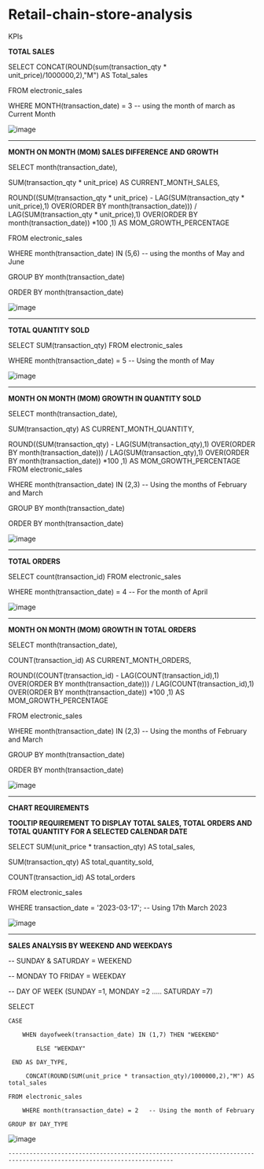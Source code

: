 # Retail-chain-store-analysis
KPIs

**TOTAL SALES**
 
SELECT CONCAT(ROUND(sum(transaction_qty * unit_price)/1000000,2),"M") AS Total_sales

FROM electronic_sales

WHERE  MONTH(transaction_date) = 3 -- using the month of march as Current Month


![image](https://github.com/user-attachments/assets/ee1a4748-258c-44ee-8ff7-f877601c524b)


--------------------------------------------------------------------------------------------------------------------------

**MONTH ON MONTH (MOM) SALES DIFFERENCE AND GROWTH**

SELECT month(transaction_date),

SUM(transaction_qty * unit_price) AS CURRENT_MONTH_SALES,

ROUND((SUM(transaction_qty * unit_price) - LAG(SUM(transaction_qty * unit_price),1) OVER(ORDER BY month(transaction_date))) / LAG(SUM(transaction_qty * unit_price),1) OVER(ORDER BY month(transaction_date)) *100 ,1) AS MOM_GROWTH_PERCENTAGE

FROM electronic_sales

WHERE month(transaction_date) IN (5,6)   -- using the months of May and June

GROUP BY month(transaction_date)

ORDER BY month(transaction_date)

![image](https://github.com/user-attachments/assets/f960394b-1a45-4d01-a7d6-41134b6b3801)

-------------------------------------------------------------------------------------------------------------------------------------

**TOTAL QUANTITY SOLD**

SELECT SUM(transaction_qty) FROM electronic_sales

WHERE month(transaction_date) = 5   -- Using the month of May

![image](https://github.com/user-attachments/assets/fb91bf75-7f75-4b99-a014-62a17aace98b)

--------------------------------------------------------------------------------------------------------------------------------

**MONTH ON MONTH (MOM) GROWTH IN QUANTITY SOLD**

SELECT month(transaction_date),

SUM(transaction_qty) AS CURRENT_MONTH_QUANTITY,

ROUND((SUM(transaction_qty) - LAG(SUM(transaction_qty),1) OVER(ORDER BY month(transaction_date))) / LAG(SUM(transaction_qty),1) OVER(ORDER BY month(transaction_date)) *100 ,1) AS MOM_GROWTH_PERCENTAGE
FROM electronic_sales

WHERE month(transaction_date) IN (2,3)   --   Using the months of February and March

GROUP BY month(transaction_date)

ORDER BY month(transaction_date)

![image](https://github.com/user-attachments/assets/2f6dac2b-3e88-4490-839a-c86de49f386b)

-------------------------------------------------------------------------------------------------------------------------------------------

**TOTAL ORDERS**

SELECT count(transaction_id) FROM electronic_sales

WHERE month(transaction_date) = 4 -- For the month of April

![image](https://github.com/user-attachments/assets/80e39ad5-2af3-4a6a-b3ee-e6e421e503e5)

--------------------------------------------------------------------------------------------------------------------------------

**MONTH ON MONTH (MOM)  GROWTH IN TOTAL ORDERS**

SELECT month(transaction_date),

COUNT(transaction_id) AS CURRENT_MONTH_ORDERS,

ROUND((COUNT(transaction_id) - LAG(COUNT(transaction_id),1) OVER(ORDER BY month(transaction_date))) / LAG(COUNT(transaction_id),1) OVER(ORDER BY month(transaction_date)) *100 ,1) AS MOM_GROWTH_PERCENTAGE

FROM electronic_sales

WHERE month(transaction_date) IN (2,3)  -- Using the months of February and March

GROUP BY month(transaction_date)

ORDER BY month(transaction_date)

![image](https://github.com/user-attachments/assets/a5f7a07e-03e8-466d-8d44-aed84fcc022c)

-----------------------------------------------------------------------------------------------------------------------------------------------

**CHART REQUIREMENTS**

**TOOLTIP REQUIREMENT TO DISPLAY TOTAL SALES, TOTAL ORDERS AND TOTAL QUANTITY FOR A SELECTED CALENDAR DATE**

SELECT SUM(unit_price * transaction_qty) AS total_sales,

SUM(transaction_qty) AS total_quantity_sold,

COUNT(transaction_id) AS total_orders

FROM  electronic_sales

WHERE    transaction_date = '2023-03-17'; -- Using 17th March 2023

![image](https://github.com/user-attachments/assets/a6a109b3-6fa2-4072-971a-02201aefe6f1)


---------------------------------------------------------------------------------------------------------------------------------------

**SALES ANALYSIS BY WEEKEND AND WEEKDAYS**

-- SUNDAY & SATURDAY = WEEKEND

-- MONDAY TO FRIDAY = WEEKDAY

 -- DAY OF WEEK (SUNDAY =1, MONDAY =2 …..  SATURDAY =7) 
 
 SELECT 
 
	CASE
 
		WHEN dayofweek(transaction_date) IN (1,7) THEN "WEEKEND"
  
          	ELSE "WEEKDAY"
            
  	 END AS DAY_TYPE,
    
 		 CONCAT(ROUND(SUM(unit_price * transaction_qty)/1000000,2),"M") AS total_sales
  
 	FROM electronic_sales
    
        WHERE month(transaction_date) = 2   -- Using the month of February
    
   	GROUP BY DAY_TYPE


    

![image](https://github.com/user-attachments/assets/e42ef05a-c553-43eb-b41c-1e35fd8a1a18)

    ---------------------------------------------------------------------------------------------------------------------













